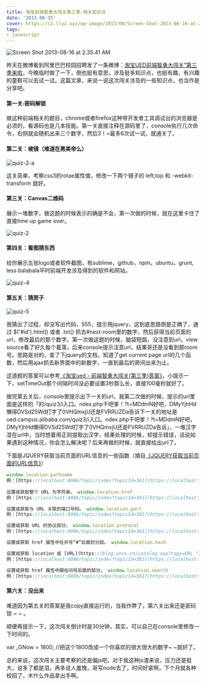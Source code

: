 ```yaml
---
title: 淘宝前端智勇大闯关第三季:相关知识点
date: '2013-08-15'
cover: https://c2.llyz.xyz/wp-image/2013/08/Screen-Shot-2013-08-16-at-2.35.41-AM-1024x678.png
tags:
- javascript
---
```


![Screen Shot 2013-08-16 at 2.35.41 AM](https://c2.llyz.xyz/wp-image/2013/08/Screen-Shot-2013-08-16-at-2.35.41-AM-1024x678.png)

昨天在微博看到阿里巴巴校园招聘发了一条微博：[淘宝UED前端智勇大闯关”第三季来啦](https://ued.campus.alibaba.com/quiz3/index.php?t=ZDE1YmVjZTg5M01uc2lBUVlHQndFT0ExRUdWa2tH)，今晚临时做了一下，倒也挺有意思，涉及挺多知识点，也挺有趣，有兴趣的童鞋可以去试一试。这篇文章，来说一说这次闯关涉及的一些知识点，也当作是分享吧。

#### **第一关:密码解锁**

做这种前端相关的题目，chrome或者firefox这种带开发者工具调试台的浏览器是必须的，看源码也是几本技能。第一关直接注释在源码里了，console执行几次命令，右侧就会随机出来三个数字，然后3！=最多6次试一试，就通关了。

#### **第二关：棱镜（难道在黑美帝么）**

![quiz-2-a](https://c2.llyz.xyz/wp-image/2013/08/quiz-2-a-1024x648.png)

这关简单，考察css3的rotae属性值，修改一下两个镜子的 left,top 和 -webkit-transform 就好。

#### **第三关：Canvas二维码**

展示一堆数字，做这题的时候表示的确是不会，第一次做的时候，就在这里卡住了直接time up game over。

![quiz-2](https://c2.llyz.xyz/wp-image/2013/08/quiz-2-1024x728.png)

#### **第四关：看图猜东西**

给你展示五张logo或者软件截图，有sublime，github，npm，ubuntu，grunt, less balabala平时前端开发涉及得到的软件和网站。

![quiz-4](https://c2.llyz.xyz/wp-image/2014/04/quiz-41-1024x728.png)

#### **第五关：猜房子**

![quiz-5](https://c2.llyz.xyz/wp-image/2013/08/quiz-5-1024x728.png)

我猜出了过程，却没写出代码，555，提示用jquery，这到底思路倒是正确了，通过 $('#id').html() 或者 .txt() 抓去#next-room里的数字，然后获得当前页面的url，修改最后的那个数字。第一次做这题的时候，脑袋短路，没注意到url，view source看了好久每个着落，后来console提示注意url，结果哥还是没看到那room号。思路是对的，查了下jquery的文档，知道了get current page url的几个函数，然后用ajax抓去新界面中的新数字，一直到最后的房间出来为止。

这道题的答案可以参考[《淘宝ued - 前端智勇大闯关(第三季)答案》](https://www.cnblogs.com/webmoon/p/3260502.html)，小提示一下，setTimeOut那个间隔时间没必要设置3秒那么长，直接100毫秒就好了。

做完第五关后，console里提示出下一关的url，我第二次做的时候，提示的url里面是这样的「的/quiz3/i入口。ndex.php干吧爹！?t=MDdmN好吧，DMyYjhHd懒得DVSd25Wd打字了0VHQmxjU还是FVRRUZDa告诉下一关的地址是ued.campus.alibaba.com/quiz3/i入口。ndex.php干吧爹！?t=MDdmN好吧，DMyYjhHd懒得DVSd25Wd打字了0VHQmxjU还是FVRRUZDa告诉」，一堆汉字混在url中，当时想着用正则提取出汉字，结果处理的时候，却提示错误，话说如果遇到这种情况，你会怎么解决呢？后来再做的时候，就直接给出url了。

下面是JQUERY获取当前页面的URL信息的一些函数（摘自[《JQUERY获取当前页面的URL信息》](https://blog.unvs.cn/archives/jquery-local-url-param.html)）

```js
window.location.pathname  
例：[https://localhost:8086/topic/index?topicId=361](https://localhost:8086/topic/index?topicId=361) alert(window.location.pathname); 则输出：/topic/index  
  
设置或获取整个 URL 为字符串。 window.location.href  
例：[https://localhost:8086/topic/index?topicId=361](https://localhost:8086/topic/index?topicId=361) alert(window.location.href); 则输出：[https://localhost:8086/topic/index?topicId=361](https://localhost:8086/topic/index?topicId=361)

设置或获取与 URL 关联的端口号码。 window.location.port  
例：[https://localhost:8086/topic/index?topicId=361](https://localhost:8086/topic/index?topicId=361) alert(window.location.port); 则输出：8086

设置或获取 URL 的协议部分。 window.location.protocol  
例：[https://localhost:8086/topic/index?topicId=361](https://localhost:8086/topic/index?topicId=361) alert(window.location.protocol); 则输出：http:

设置或获取 href 属性中在井号“#”后面的分段。 window.location.hash

设置或获取 location 或 [URL](https://blog.unvs.cn/catalog.asp?tags=URL "标签_URL_搜索结果") 的 hostname 和 port 号码。 window.location.host  
例：[https://localhost:8086/topic/index?topicId=361](https://localhost:8086/topic/index?topicId=361) alert(window.location.host); 则输出：http:localhost:8086

设置或获取 href 属性中跟在问号后面的部分。 window.location.search  
例：[https://localhost:8086/topic/index?topicId=361](https://localhost:8086/topic/index?topicId=361) alert(window.location.search); 则输出：?topicId=361
```

#### **第六关：没出来**

难道因为第五关的答案是我copy直接运行的，当我作弊了，第六关出来还是密码锁 ~ ~ 。

顺便再提示一下，这次闯关倒计时是30分钟，其实，可以自己在console里修改一下时间的。

var \_GNow = 1800; //把这个1800改成一个你喜欢的很大很大的数字~ ~就好了。

总的来说，这次闯关主要考察的还是偏js吧，对于我这种js渣来说，压力还是挺大，说多了都是泪，再多说人羞愧，哥写node去了，时间好紧啊，下个月就各种校招了，木什么作品拿出手啊。

